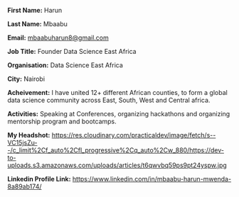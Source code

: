 **First Name:** Harun

**Last Name:** Mbaabu 

**Email:** mbaabuharun8@gmail.com 

**Job Title:** Founder Data Science East Africa 

**Organisation:** Data Science East Africa 

**City:** Nairobi 

**Acheivement:** I have united 12+ different African counties, to form a global data science community across East, South, West and Central africa. 

**Activities:** Speaking at Conferences, organizing hackathons and organizing mentorship program and bootcamps. 

**My Headshot:** https://res.cloudinary.com/practicaldev/image/fetch/s--VC15jsZu--/c_limit%2Cf_auto%2Cfl_progressive%2Cq_auto%2Cw_880/https://dev-to-uploads.s3.amazonaws.com/uploads/articles/t6qwvbq59ps9pt24yspw.jpg 

**Linkedin Profile Link:** https://www.linkedin.com/in/mbaabu-harun-mwenda-8a89ab174/